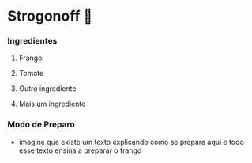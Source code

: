 # Strogonoff :chicken:

### 		Ingredientes 

1. Frango

2. Tomate

3. Outro ingrediente

4. Mais um ingrediente

### 	Modo de Preparo

- imagine que existe um texto explicando como se prepara aqui e todo esse texto ensina a preparar o frango





